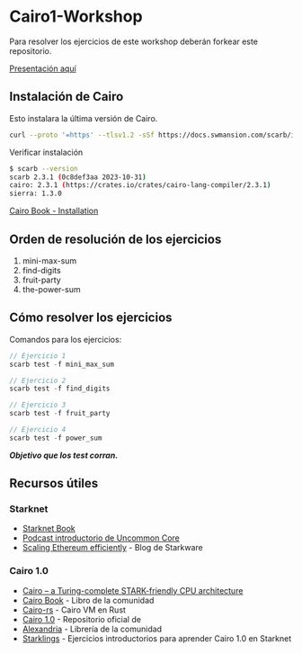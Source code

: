 # Cairo1-Workshop
Para resolver los ejercicios de este workshop deberán forkear este repositorio. 

<a href="https://docs.google.com/presentation/d/1WtJ50Crzn2lCTa5sSPLdyzDgjMAdZMh0" target="_blank">Presentación aquí</a>

## Instalación de Cairo
Esto instalara la última versión de Cairo. 
```bash
curl --proto '=https' --tlsv1.2 -sSf https://docs.swmansion.com/scarb/install.sh | sh
```

Verificar instalación
```bash
$ scarb --version
scarb 2.3.1 (0c8def3aa 2023-10-31)
cairo: 2.3.1 (https://crates.io/crates/cairo-lang-compiler/2.3.1)
sierra: 1.3.0
```

<a href="https://book.cairo-lang.org/ch01-01-installation.html#installation-1" target="_blank">Cairo Book - Installation</a>


## Orden de resolución de los ejercicios

1. mini-max-sum
2. find-digits
3. fruit-party
4. the-power-sum

## Cómo resolver los ejercicios

Comandos para los ejercicios:

```rust
// Ejercicio 1
scarb test -f mini_max_sum

// Ejercicio 2
scarb test -f find_digits

// Ejercicio 3
scarb test -f fruit_party

// Ejercicio 4
scarb test -f power_sum
```

***Objetivo que los test corran.***

## Recursos útiles

### Starknet
- [Starknet Book](https://book.starknet.io/)
- [Podcast introductorio de Uncommon Core](https://www.youtube.com/watch?v=-6BtBUbiUIU)
- [Scaling Ethereum efficiently](https://starkware.medium.com/scaling-ethereum-efficiently-d91a8a908cab) - Blog de Starkware

### Cairo 1.0
- [Cairo – a Turing-complete STARK-friendly CPU architecture](https://eprint.iacr.org/2021/1063) 
- [Cairo Book](https://cairo-book.github.io/title-page.html) - Libro de la comunidad
- [Cairo-rs](https://github.com/lambdaclass/cairo-rs) - Cairo VM en Rust
- [Cairo 1.0](https://github.com/starkware-libs/cairo) - Repositorio oficial de 
- [Alexandria](https://github.com/keep-starknet-strange/alexandria) - Librería de la comunidad
- [Starklings](https://github.com/shramee/starklings-cairo1) - Ejercicios introductorios para aprender Cairo 1.0 en Starknet
